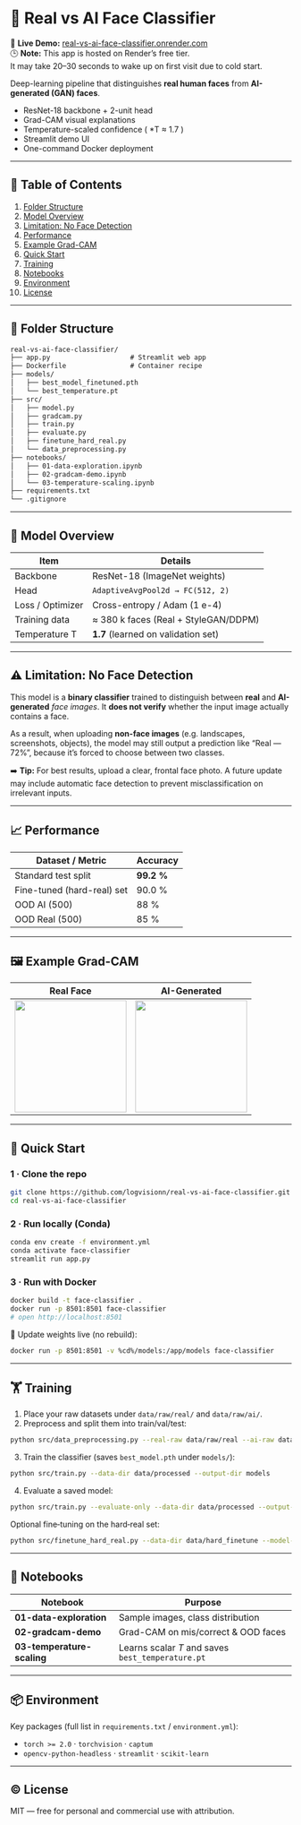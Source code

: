 # 🧠 Real vs AI Face Classifier

🔗 **Live Demo:** [real-vs-ai-face-classifier.onrender.com](https://real-vs-ai-face-classifier.onrender.com)  
🕒 **Note:** This app is hosted on Render’s free tier.  
It may take 20–30 seconds to wake up on first visit due to cold start.

Deep-learning pipeline that distinguishes **real human faces** from **AI-generated (GAN) faces**.

* ResNet-18 backbone + 2-unit head  
* Grad-CAM visual explanations  
* Temperature-scaled confidence ( *T ≈ 1.7 )  
* Streamlit demo UI  
* One-command Docker deployment  

---

## 📑 Table of Contents
1. [Folder Structure](#-folder-structure)
2. [Model Overview](#-model-overview)
3. [Limitation: No Face Detection](#-limitation-no-face-detection)
3. [Performance](#-performance)
4. [Example Grad-CAM](#️-example-grad-cam)
5. [Quick Start](#-quick-start)
6. [Training](#-training)
6. [Notebooks](#-notebooks)  
7. [Environment](#-environment)  
8. [License](#-license)  

---

## 📂 Folder Structure
```txt
real-vs-ai-face-classifier/
├── app.py                    # Streamlit web app
├── Dockerfile                # Container recipe
├── models/
│   ├── best_model_finetuned.pth
│   └── best_temperature.pt
├── src/
│   ├── model.py
│   ├── gradcam.py
│   ├── train.py
│   ├── evaluate.py
│   ├── finetune_hard_real.py
│   └── data_preprocessing.py
├── notebooks/
│   ├── 01-data-exploration.ipynb
│   ├── 02-gradcam-demo.ipynb
│   └── 03-temperature-scaling.ipynb
├── requirements.txt
└── .gitignore
````

---

## 🧠 Model Overview

| Item             | Details                              |
| ---------------- | ------------------------------------ |
| Backbone         | ResNet-18 (ImageNet weights)         |
| Head             | `AdaptiveAvgPool2d → FC(512, 2)`     |
| Loss / Optimizer | Cross-entropy / Adam (1 e-4)         |
| Training data    | ≈ 380 k faces (Real + StyleGAN/DDPM) |
| Temperature T    | **1.7** (learned on validation set)  |
---

## ⚠️ Limitation: No Face Detection

This model is a **binary classifier** trained to distinguish between **real** and **AI-generated** *face images*. It **does not verify** whether the input image actually contains a face.

As a result, when uploading **non-face images** (e.g. landscapes, screenshots, objects), the model may still output a prediction like “Real — 72%”, because it’s forced to choose between two classes.

➡️ **Tip:** For best results, upload a clear, frontal face photo.
A future update may include automatic face detection to prevent misclassification on irrelevant inputs.

---


## 📈 Performance

| Dataset / Metric           | Accuracy   |
| -------------------------- | ---------- |
| Standard test split        | **99.2 %** |
| Fine-tuned (hard-real) set | 90.0 %     |
| OOD AI (500)               | 88 %       |
| OOD Real (500)             | 85 %       |

---

## 🖼️ Example Grad-CAM

| Real Face                                        | AI-Generated                                     |
| ------------------------------------------------ | ------------------------------------------------ |
| <img src="images/real_gradcam.png" width="200"/> | <img src="images/fake_gradcam.png" width="200"/> |

---

## 🚀 Quick Start

### 1 · Clone the repo

```bash
git clone https://github.com/logvisionn/real-vs-ai-face-classifier.git
cd real-vs-ai-face-classifier
```

### 2 · Run locally (Conda)

```bash
conda env create -f environment.yml
conda activate face-classifier
streamlit run app.py
```

### 3 · Run with Docker

```bash
docker build -t face-classifier .
docker run -p 8501:8501 face-classifier
# open http://localhost:8501
```

📌 Update weights live (no rebuild):

```bash
docker run -p 8501:8501 -v %cd%/models:/app/models face-classifier
```

---
## 🏋️ Training

1. Place your raw datasets under `data/raw/real/` and `data/raw/ai/`.
2. Preprocess and split them into train/val/test:

```bash
python src/data_preprocessing.py --real-raw data/raw/real --ai-raw data/raw/ai --processed-dir data/processed
```

3. Train the classifier (saves `best_model.pth` under `models/`):

```bash
python src/train.py --data-dir data/processed --output-dir models
```

4. Evaluate a saved model:

```bash
python src/train.py --evaluate-only --data-dir data/processed --output-dir models
```

Optional fine‑tuning on the hard‑real set:

```bash
python src/finetune_hard_real.py --data-dir data/hard_finetune --model-path models/best_model.pth --output-path models/best_model_finetuned.pth
```


---

## 🔬 Notebooks

| Notebook                   | Purpose                                           |
| -------------------------- | ------------------------------------------------- |
| **01-data-exploration**    | Sample images, class distribution                 |
| **02-gradcam-demo**        | Grad-CAM on mis/correct & OOD faces               |
| **03-temperature-scaling** | Learns scalar *T* and saves `best_temperature.pt` |

---

## 📦 Environment

Key packages (full list in `requirements.txt` / `environment.yml`):

* `torch >= 2.0`  ·  `torchvision`  ·  `captum`
* `opencv-python-headless`  ·  `streamlit`  ·  `scikit-learn`

---

## © License

MIT — free for personal and commercial use with attribution.

